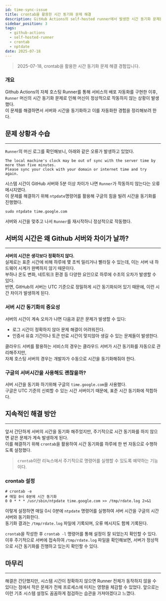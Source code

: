 ```yaml
---
id: time-sync-issue
title: crontab을 활용한 시간 동기화 문제 해결
description: GitHub Actions의 self-hosted runner에서 발생한 시간 동기화 문제를 해결한 경험
sidebar_position: 3
tags:
  - github-actions
  - self-hosted-runner
  - crontab
  - nptdate
date: 2025-07-18
---
```

> 2025-07-18, crontab을 활용한 시간 동기화 문제 해결 경험입니다.

### 개요
Github Actions의 자체 호스팅 Runner를 통해 서비스의 배포 자동화를 구현한 이후,  
`Runner` 머신의 시간 동기화 문제로 인해 머신이 정상적으로 작동하지 않는 상황이 발생했다.  
이 문제를 해결하면서 서버와 시간을 동기화하고 이를 자동화한 경험을 정리해보려 한다.

## 문제 상황과 수습
***
`Runner`의 머신 로그를 확인해보니, 아래와 같은 오류가 발생하고 있었다.

```
The local machine's clock may be out of sync with the server time by more than five minutes.
Please sync your clock with your domain or internet time and try again.
```

시스템 시간이 GitHub 서버와 5분 이상 차이가 나면 `Runner`가 작동하지 않는다는 오류 메시지였다.  
이 문제를 해결하기 위해 `ntpdate`명령어를 활용해 구글의 힘을 빌려 시간을 동기화를 진행했다.

```shell
sudo ntpdate time.google.com
```

서버와 시간을 맞추고 나서 `Runner`를 재시작하니 정상적으로 작동했다.

## 서버의 시간은 왜 Github 서버와 차이가 날까?
***
**서버의 시간은 생각보다 정확하지 않다.**  
실제로는 표준 시간에 비해 하루에 몇 초씩 밀리거나 빨라질 수 있는데, 이는 서버 내 하드웨어 시계가 완벽하지 않기 때문이다.  
부하나 온도 변화, 네트워크 환경 등 다양한 요인으로 하루에 수초의 오차가 발생할 수 있다.  
반면, GitHub의 서버는 UTC 기준으로 정밀하게 시간 동기화되어 있기 때문에, 이런 시간 차이가 발생하게 된다.

### 서버 시간 동기화의 중요성
서버의 시간이 계속 오차가 나면 다음과 같은 문제가 발생할 수 있다:
- 로그 시간이 정확하지 않아 문제 해결이 어려워진다.
- 인증서 유효 기간이나 토큰 만료 시간이 맞지않아 생길 수 있는 문제들이 발생한다.

클라우드 서버를 활용하는 서비스의 경우는 클라우드 서버가 시간 동기화를 자동으로 관리해주지만,  
자체 호스팅 서버의 경우는 개발자가 수동으로 시간을 동기화해줘야 한다.

### 구글의 서버시간을 사용해도 괜찮을까?
서버 시간을 동기화 하기위해 구글의 `time.google.com`을 사용했다.  
구글은 UTC 기준의 신뢰할 수 있는 시간 서버이기 때문에, 표준 시간 동기화에 적합하다.

## 지속적인 해결 방안
***
앞서 간단하게 서버의 시간을 동기화 해주었지만, 주기적으로 시간 동기화를 하지 않으면 같은 문제가 계속 발생하게 된다.  
이를 해결하기 위해  `crontab`을 활용하여 시간 동기화를 하루에 한 번 자동으로 수행하도록 설정했다.
> `crontab`이란 리눅스에서 주기적으로 명령어를 실행할 수 있도록 예약하는 기능이다.

### crontab 설정
```
# crontab -e
# 매일 0시 0분에 시간 동기화
0 0 * * * /usr/sbin/ntpdate time.google.com >> /tmp/rdate.log 2>&1
```
이렇게 설정하면 매일 0시 0분에 `ntpdate` 명령어를 실행하여 서버 시간을 구글의 시간 서버와 동기화한다.  
동기화 결과는 `/tmp/rdate.log` 파일에 기록되며, 오류 메시지도 함께 기록된다.  

`crontab`을 작성한 후 `crontab -l` 명령어를 통해 설정이 잘 되었는지 확인할 수 있다.  
이후 주기적으로 서버에 접속하여 `/tmp/rdate.log` 파일을 확인해보면, 서버가 정상적으로 시간 동기화를 진행하고 있는지 확인할 수 있다.

## 마무리
***
해결은 간단했지만, 시스템 시간이 정확하지 않으면 Runner 전체가 동작하지 않을 수 있다는 점에서
작은 문제가 전체 프로세스에 미치는 영향을 체감할 수 있었다.
앞으로는 이런 기초 시스템 설정도 꼼꼼하게 점검하는 습관을 가져야겠다고 느꼈다.
